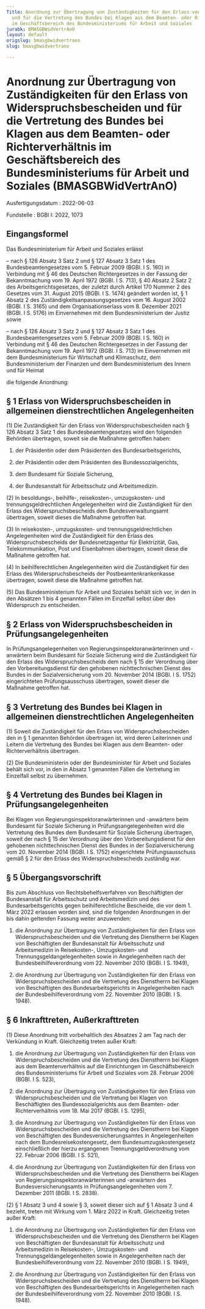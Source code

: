 ```yaml
---
Title: Anordnung zur Übertragung von Zuständigkeiten für den Erlass von Widerspruchsbescheiden
  und für die Vertretung des Bundes bei Klagen aus dem Beamten- oder Richterverhältnis
  im Geschäftsbereich des Bundesministeriums für Arbeit und Soziales
jurabk: BMASGBWidVertrAnO
layout: default
origslug: bmasgbwidvertrano
slug: bmasgbwidvertrano

---
```


# Anordnung zur Übertragung von Zuständigkeiten für den Erlass von Widerspruchsbescheiden und für die Vertretung des Bundes bei Klagen aus dem Beamten- oder Richterverhältnis im Geschäftsbereich des Bundesministeriums für Arbeit und Soziales (BMASGBWidVertrAnO)

Ausfertigungsdatum
:   2022-06-03

Fundstelle
:   BGBl I: 2022, 1073


## Eingangsformel

Das Bundesministerium für Arbeit und Soziales erlässt

–   nach § 126 Absatz 3 Satz 2 und § 127 Absatz 3 Satz 1 des
    Bundesbeamtengesetzes vom 5. Februar 2009 (BGBl. I S. 160) in
    Verbindung mit § 46 des Deutschen Richtergesetzes in der Fassung der
    Bekanntmachung vom 19. April 1972 (BGBl. I S. 713), § 40 Absatz 2 Satz
    2 des Arbeitsgerichtsgesetzes, der zuletzt durch Artikel 170 Nummer 2
    des Gesetzes vom 31. August 2015 (BGBl. I S. 1474) geändert worden
    ist, § 1 Absatz 2 des Zuständigkeitsanpassungsgesetzes vom 16. August
    2002 (BGBl. I S. 3165) und dem Organisationserlass vom 8. Dezember
    2021 (BGBl. I S. 5176) im Einvernehmen mit dem Bundesministerium der
    Justiz sowie


–   nach § 126 Absatz 3 Satz 2 und § 127 Absatz 3 Satz 1 des
    Bundesbeamtengesetzes vom 5. Februar 2009 (BGBl. I S. 160) in
    Verbindung mit § 46 des Deutschen Richtergesetzes in der Fassung der
    Bekanntmachung vom 19. April 1972 (BGBl. I S. 713) im Einvernehmen mit
    dem Bundesministerium für Wirtschaft und Klimaschutz, dem
    Bundesministerium der Finanzen und dem Bundesministerium des Innern
    und für Heimat



die folgende Anordnung:


## § 1 Erlass von Widerspruchsbescheiden in allgemeinen dienstrechtlichen Angelegenheiten

(1) Die Zuständigkeit für den Erlass von Widerspruchsbescheiden nach §
126 Absatz 3 Satz 1 des Bundesbeamtengesetzes wird den folgenden
Behörden übertragen, soweit sie die Maßnahme getroffen haben:

1.  der Präsidentin oder dem Präsidenten des Bundesarbeitsgerichts,


2.  der Präsidentin oder dem Präsidenten des Bundessozialgerichts,


3.  dem Bundesamt für Soziale Sicherung,


4.  der Bundesanstalt für Arbeitsschutz und Arbeitsmedizin.




(2) In besoldungs-, beihilfe-, reisekosten-, umzugskosten- und
trennungsgeldrechtlichen Angelegenheiten wird die Zuständigkeit für
den Erlass des Widerspruchsbescheids dem Bundesverwaltungsamt
übertragen, soweit dieses die Maßnahme getroffen hat.

(3) In reisekosten-, umzugskosten- und trennungsgeldrechtlichen
Angelegenheiten wird die Zuständigkeit für den Erlass des
Widerspruchsbescheids der Bundesnetzagentur für Elektrizität, Gas,
Telekommunikation, Post und Eisenbahnen übertragen, soweit diese die
Maßnahme getroffen hat.

(4) In beihilferechtlichen Angelegenheiten wird die Zuständigkeit für
den Erlass des Widerspruchsbescheids der Postbeamtenkrankenkasse
übertragen, soweit diese die Maßnahme getroffen hat.

(5) Das Bundesministerium für Arbeit und Soziales behält sich vor, in
den in den Absätzen 1 bis 4 genannten Fällen im Einzelfall selbst über
den Widerspruch zu entscheiden.


## § 2 Erlass von Widerspruchsbescheiden in Prüfungsangelegenheiten

In Prüfungsangelegenheiten von Regierungsinspektoranwärterinnen und
-anwärtern beim Bundesamt für Soziale Sicherung wird die Zuständigkeit
für den Erlass des Widerspruchsbescheids dem nach § 15 der Verordnung
über den Vorbereitungsdienst für den gehobenen nichttechnischen Dienst
des Bundes in der Sozialversicherung vom 20. November 2014 (BGBl. I
S. 1752) eingerichteten Prüfungsausschuss übertragen, soweit dieser
die Maßnahme getroffen hat.


## § 3 Vertretung des Bundes bei Klagen in allgemeinen dienstrechtlichen Angelegenheiten

(1) Soweit die Zuständigkeit für den Erlass von Widerspruchsbescheiden
den in § 1 genannten Behörden übertragen ist, wird deren Leiterinnen
und Leitern die Vertretung des Bundes bei Klagen aus dem Beamten- oder
Richterverhältnis übertragen.

(2) Die Bundesministerin oder der Bundesminister für Arbeit und
Soziales behält sich vor, in den in Absatz 1 genannten Fällen die
Vertretung im Einzelfall selbst zu übernehmen.


## § 4 Vertretung des Bundes bei Klagen in Prüfungsangelegenheiten

Bei Klagen von Regierungsinspektoranwärterinnen und -anwärtern beim
Bundesamt für Soziale Sicherung in Prüfungsangelegenheiten wird die
Vertretung des Bundes dem Bundesamt für Soziale Sicherung übertragen,
soweit der nach § 15 der Verordnung über den Vorbereitungsdienst für
den gehobenen nichttechnischen Dienst des Bundes in der
Sozialversicherung vom 20. November 2014 (BGBl. I S. 1752)
eingerichtete Prüfungsausschuss gemäß § 2 für den Erlass des
Widerspruchsbescheids zuständig war.


## § 5 Übergangsvorschrift

Bis zum Abschluss von Rechtsbehelfsverfahren von Beschäftigten der
Bundesanstalt für Arbeitsschutz und Arbeitsmedizin und des
Bundesarbeitsgerichts gegen beihilferechtliche Bescheide, die vor dem
1\. März 2022 erlassen worden sind, sind die folgenden Anordnungen in
der bis dahin geltenden Fassung weiter anzuwenden:

1.  die Anordnung zur Übertragung von Zuständigkeiten für den Erlass von
    Widerspruchsbescheiden und die Vertretung des Dienstherrn bei Klagen
    von Beschäftigten der Bundesanstalt für Arbeitsschutz und
    Arbeitsmedizin in Reisekosten-, Umzugskosten- und
    Trennungsgeldangelegenheiten sowie in Angelegenheiten nach der
    Bundesbeihilfeverordnung vom 22. November 2010 (BGBl. I S. 1949),


2.  die Anordnung zur Übertragung von Zuständigkeiten für den Erlass von
    Widerspruchsbescheiden und die Vertretung des Dienstherrn bei Klagen
    von Beschäftigten des Bundesarbeitsgerichts in Angelegenheiten nach
    der Bundesbeihilfeverordnung vom 22. November 2010 (BGBl. I S. 1948).





## § 6 Inkrafttreten, Außerkrafttreten

(1) Diese Anordnung tritt vorbehaltlich des Absatzes 2 am Tag nach der
Verkündung in Kraft. Gleichzeitig treten außer Kraft:

1.  die Anordnung zur Übertragung von Zuständigkeiten für den Erlass von
    Widerspruchsbescheiden und die Vertretung des Dienstherrn bei Klagen
    aus dem Beamtenverhältnis auf die Einrichtungen im Geschäftsbereich
    des Bundesministeriums für Arbeit und Soziales vom 28. Februar 2006
    (BGBl. I S. 523),


2.  die Anordnung zur Übertragung von Zuständigkeiten für den Erlass von
    Widerspruchsbescheiden und die Vertretung bei Klagen von Beschäftigten
    des Bundessozialgerichts aus dem Beamten- oder Richterverhältnis vom
    18\. Mai 2017 (BGBl. I S. 1295),


3.  die Anordnung zur Übertragung von Zuständigkeiten für den Erlass von
    Widerspruchsbescheiden und die Vertretung des Dienstherrn bei Klagen
    von Beschäftigten des Bundesversicherungsamtes in Angelegenheiten nach
    dem Bundesreisekostengesetz, dem Bundesumzugskostengesetz
    einschließlich der hierzu ergangenen Trennungsgeldverordnung vom 22.
    Februar 2006 (BGBl. I S. 521),


4.  die Anordnung zur Übertragung von Zuständigkeiten für den Erlass von
    Widerspruchsbescheiden und die Vertretung des Dienstherrn bei Klagen
    von Regierungsinspektoranwärterinnen und -anwärtern des
    Bundesversicherungsamts in Prüfungsangelegenheiten vom 7. Dezember
    2011 (BGBl. I S. 2838).




(2) § 1 Absatz 3 und 4 sowie § 3, soweit dieser sich auf § 1 Absatz 3
und 4 bezieht, treten mit Wirkung vom 1. März 2022 in Kraft.
Gleichzeitig treten außer Kraft:

1.  die Anordnung zur Übertragung von Zuständigkeiten für den Erlass von
    Widerspruchsbescheiden und die Vertretung des Dienstherrn bei Klagen
    von Beschäftigten der Bundesanstalt für Arbeitsschutz und
    Arbeitsmedizin in Reisekosten-, Umzugskosten- und
    Trennungsgeldangelegenheiten sowie in Angelegenheiten nach der
    Bundesbeihilfeverordnung vom 22. November 2010 (BGBl. I S. 1949),


2.  die Anordnung zur Übertragung von Zuständigkeiten für den Erlass von
    Widerspruchsbescheiden und die Vertretung des Dienstherrn bei Klagen
    von Beschäftigten des Bundesarbeitsgerichts in Angelegenheiten nach
    der Bundesbeihilfeverordnung vom 22. November 2010 (BGBl. I S. 1948).




